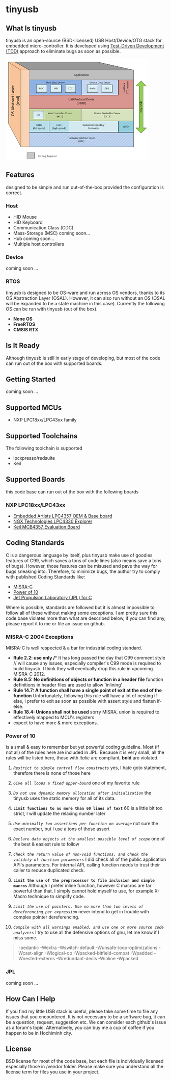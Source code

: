 # tinyusb #

## What Is tinyusb ##

tinyusb is an open-source (BSD-licensed) USB Host/Device/OTG stack for embedded micro-controller. It is developed using [Test-Driven Development (TDD)](tests/readme.md) approach to eliminate bugs as soon as possible.

![tinyusb diagram](/docs/images/what_is_tinyusb.png)

## Features ##

designed to be simple and run out-of-the-box provided the configuration is correct.

### Host ###

- HID Mouse
- HID Keyboard
- Communication Class (CDC)
- Mass-Storage (MSC) coming soon...
- Hub coming soon...
- Multiple host controllers

### Device ###

coming soon ...

### RTOS ###

tinyusb is designed to be OS-ware and run across OS vendors, thanks to its OS Abstraction Layer (OSAL). However, it can also run without an OS (OSAL will be expanded to be a state machine in this case). Currently the following OS can be run with tinyusb (out of the box).

- **None OS**
- **FreeRTOS**
- **CMSIS RTX**

## Is It Ready ##

Although tinyusb is still in early stage of developing, but most of the code can run out of the box with supported boards.

## Getting Started ##

coming soon ...

## Supported MCUs ##

- NXP LPC18xx/LPC43xx family

## Supported Toolchains ##

The following toolchain is supported

- lpcxpresso/redsuite
- Keil

## Supported Boards ##

this code base can run out of the box with the following boards

### NXP LPC18xx/LPC43xx ###

- [Embedded Artists LPC4357 OEM & Base board](http://www.embeddedartists.com/products/kits/lpc4357_kit.php)
- [NGX Technologies LPC4330 Explorer](http://shop.ngxtechnologies.com/product_info.php?products_id=104)
- [Keil MCB4357 Evaluation Board](http://www.keil.com/mcb4300)

## Coding Standards ##

C is a dangerous language by itself, plus tinyusb make use of goodies features of C99, which saves a tons of code lines (also means save a tons of bugs). However, those features can be misused and pave the way for bugs sneaking into. Therefore, to minimize bugs, the author try to comply with published Coding Standards like:

- [MISRA-C](http://www.misra-c.com/Activities/MISRAC/tabid/160/Default.aspx)
- [Power of 10](http://spinroot.com/p10/)
- [Jet Propulsion Laboratory (JPL) for C](http://lars-lab.jpl.nasa.gov)

Where is possible, standards are followed but it is almost impossible to follow all of these without making some exceptions. I am pretty sure this code base violates more than what are described below, if you can find any, please report it to me or file an issue on github.

### MISRA-C 2004 Exceptions ###

MISRA-C is well respected & a bar for industrial coding standard. 

- **Rule 2.2: use only /*** It has long passed the day that C99 comment style // will cause any issues, especially compiler's C99 mode is required to build tinyusb. I think they will eventually drop this rule in upcoming MISRA-C 2012.
- **Rule 8.5: No definitions of objects or function in a header file**  function definitions in header files are used to allow 'inlining'
- **Rule 14.7: A function shall have a single point of exit at the end of the function** Unfortunately, following this rule will have a lot of nesting if-else, I prefer to exit as soon as possible with assert style and flatten if-else.
- **Rule 18.4: Unions shall not be used** sorry MISRA, union is required to effectively mapped to MCU's registers
- expect to have more & more exceptions.

### Power of 10 ###

is a small & easy to remember but yet powerful coding guideline. Most (if not all) of the rules here are included in JPL. Because it is very small, all the rules will be listed here, those with *italic* are compliant, **bold** are violated. 

1. *`Restrict to simple control flow constructs`* 
yes, I hate goto statement, therefore there is none of those here

2. *`Give all loops a fixed upper-bound`* 
one of my favorite rule

3. *`Do not use dynamic memory allocation after initialization`* 
the tinyusb uses the static memory for all of its data.

4. **`Limit functions to no more than 60 lines of text`** 
60 is a little bit too strict, I will update the relaxing number later

5. *`Use minimally two assertions per function on average`* 
not sure the exact number, but I use a tons of those assert

6. *`Declare data objects at the smallest possible level of scope`* 
one of the best & easiest rule to follow

7. *`Check the return value of non-void functions, and check the validity of function parameters`* 
I did check all of the public application API's parameters. For internal API, calling function needs to trust their caller to reduce duplicated check.

8. **`Limit the use of the preprocessor to file inclusion and simple macros`** 
Although I prefer inline function, however C macros are far powerful than that. I simply cannot hold myself to use, for example X-Macro technique to simplify code.

9. *`Limit the use of pointers. Use no more than two levels of dereferencing per expression`* 
never intend to get in trouble with complex pointer dereferencing.

10. *`Compile with all warnings enabled, and use one or more source code analyzers`* 
I try to use all the defensive options of gnu, let me know if I miss some.
>-pedantic -Wextra -Wswitch-default -Wunsafe-loop-optimizations -Wcast-align -Wlogical-op -Wpacked-bitfield-compat -Wpadded -Wnested-externs -Wredundant-decls -Winline -Wpacked

### JPL ###

coming soon ...

## How Can I Help ##

If you find my little USB stack is useful, please take some time to file any issues that you encountered. It is not necessary to be a software bug, it can be a question, request, suggestion etc. We can consider each github's issue as a forum's topic. Alternatively, you can buy me a cup of coffee if you happen to be in Hochiminh city.

## License ##

BSD license for most of the code base, but each file is individually licensed especially those in /vendor folder. Please make sure you understand all the license term for files you use in your project.
